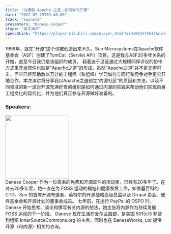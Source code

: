 ```yaml
---
title: "内源和 Apache 之道：如何学习开源"
date: "2022-07-29T09:40:00" 
track: "keynote"
presenters: "Danese Cooper"
stype: "英文演讲"
speechLink: "https://player.bilibili.com/player.html?aid=942575517&cid=817760221&page=1"
---
```

1999年，就在“开源”这个词被创造出来不久，Sun Microsystems在Apache软件基金会（ASF）创建了TomCat（Servlet API）项目。这是我与ASF20多年关系的开始，直至今日我仍是该组织的成员。
我着迷于见证通过大规模同伴评议的协作方式来开发软件也就是“Apache之道”的形成。虽然“Apache之道”并不是无懈可击，但它已经帮助数以万计的工程师（和组织）学习如何与同行和竞争对手更公开地合作。本次演讲将分享我以Apache之道创立“内源社区”的原因和方法，以及不同领域的新一波对开源充满好奇的组织是如何通过内源的实践来帮助他们实现自身工程文化的现代化，并为他们真正参与开源做好准备的。
### Speakers: 
<img src="images/speaker/2001.png" width="200" />
<br>
Danese Cooper 作为一位直率的免费和开源软件的活动家，已经有20多年了。在过去20多年里，她一直在为 FOSS 运动的福祉和健康发展工作，如维基百科的 CTO、Sun 的首席开源布道者、英特尔的开源战略高级总监以及 Drupal 协会、硬件基金会和开源计划的董事会成员。 七年前，在运行 PayPal 的 OSPO 时，Danese 开始思考、谈论和撰写有关内源的想法，她主张将内源作为持续发展 FOSS 运动的下一阶段。 Danese 现在生活在爱尔兰西部，是美国 501(c)3 非营利组织 InnerSourceCommons.org 的主席，同时也在 DaneseWorks, Ltd 提供开源（和内源）相关的咨询。
